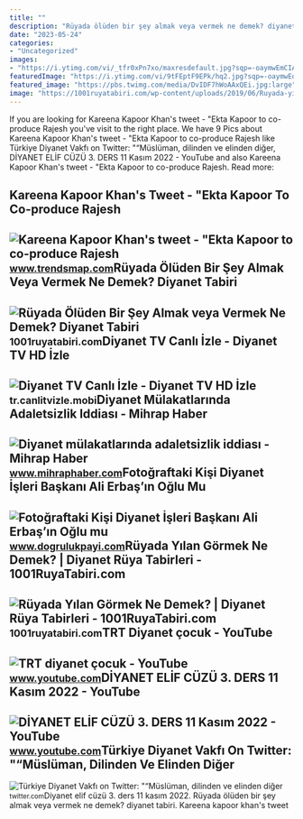 ```yaml
---
title: ""
description: "Rüyada ölüden bir şey almak veya vermek ne demek? diyanet tabiri"
date: "2023-05-24"
categories:
- "Uncategorized"
images:
- "https://i.ytimg.com/vi/_tfr0xPn7xo/maxresdefault.jpg?sqp=-oaymwEmCIAKENAF8quKqQMa8AEB-AH-CYAC0AWKAgwIABABGGUgVihMMA8=&amp;rs=AOn4CLCFUAxvs5ZKP7JIhBdrKAMOgZxr3g"
featuredImage: "https://i.ytimg.com/vi/9tFEptF9EPk/hq2.jpg?sqp=-oaymwEoCOADEOgC8quKqQMcGADwAQH4AYwCgALgA4oCDAgAEAEYICBAKH8wDw==&amp;rs=AOn4CLAGLUr4unoEp1qFQcLGqS1G8gIYtQ"
featured_image: "https://pbs.twimg.com/media/DvIDF7hWoAAxQEi.jpg:large"
image: "https://1001ruyatabiri.com/wp-content/uploads/2019/06/Ruyada-yilan-Gormek-Ne-Demek-Diyanet-Ruya-Tabirleri-dini-islami-diyanet-ruya-tabirleri-sozlugu-ansiklopedisi.jpg?v=1576778791"
---
```


If you are looking for Kareena Kapoor Khan's tweet - "Ekta Kapoor to co-produce Rajesh you've visit to the right place. We have 9 Pics about Kareena Kapoor Khan's tweet - "Ekta Kapoor to co-produce Rajesh like Türkiye Diyanet Vakfı on Twitter: "“Müslüman, dilinden ve elinden diğer, DİYANET ELİF CÜZÜ 3. DERS 11 Kasım 2022 - YouTube and also Kareena Kapoor Khan's tweet - "Ekta Kapoor to co-produce Rajesh. Read more:

Kareena Kapoor Khan's Tweet - "Ekta Kapoor To Co-produce Rajesh
---------------------------------------------------------------

 ![Kareena Kapoor Khan's tweet - "Ekta Kapoor to co-produce Rajesh](https://pbs.twimg.com/media/Fcyada8X0AANSFu.jpg) <small>www.trendsmap.com</small>Rüyada Ölüden Bir Şey Almak Veya Vermek Ne Demek? Diyanet Tabiri
----------------------------------------------------------------

 ![Rüyada Ölüden Bir Şey Almak veya Vermek Ne Demek? Diyanet Tabiri](https://1001ruyatabiri.com/wp-content/uploads/2019/11/ruyada-olu-gormek-ruyada-olum-gormek-oldugunu-gormek-olunun-dirilmesi-olmus-birini-gormek-oldugunu-gormek-annenin-babanin-cocugunun.jpg) <small>1001ruyatabiri.com</small>Diyanet TV Canlı İzle - Diyanet TV HD İzle
------------------------------------------

 ![Diyanet TV Canlı İzle - Diyanet TV HD İzle](https://tr.canlitvizle.mobi/kanallar/ogimagediyanet-tv-canli-yayin.jpg) <small>tr.canlitvizle.mobi</small>Diyanet Mülakatlarında Adaletsizlik Iddiası - Mihrap Haber
----------------------------------------------------------

 ![Diyanet mülakatlarında adaletsizlik iddiası - Mihrap Haber](https://static.daktilo.com/sites/230/uploads/2022/02/01/attachment-46425-0-a8932e1c930f13e6d57ad91789a7fc24-1643748994-1643759100.jpeg) <small>www.mihraphaber.com</small>Fotoğraftaki Kişi Diyanet İşleri Başkanı Ali Erbaş’ın Oğlu Mu
-------------------------------------------------------------

 ![Fotoğraftaki Kişi Diyanet İşleri Başkanı Ali Erbaş’ın Oğlu mu](https://s3.eu-central-1.amazonaws.com/dogrulukpayi/verification/fotograftaki-kisi-diyanet-isleri-baskani-ali-erbas-in-oglu-mu.jpg) <small>www.dogrulukpayi.com</small>Rüyada Yılan Görmek Ne Demek? | Diyanet Rüya Tabirleri - 1001RuyaTabiri.com
---------------------------------------------------------------------------

 ![Rüyada Yılan Görmek Ne Demek? | Diyanet Rüya Tabirleri - 1001RuyaTabiri.com](https://1001ruyatabiri.com/wp-content/uploads/2019/06/Ruyada-yilan-Gormek-Ne-Demek-Diyanet-Ruya-Tabirleri-dini-islami-diyanet-ruya-tabirleri-sozlugu-ansiklopedisi.jpg?v=1576778791) <small>1001ruyatabiri.com</small>TRT Diyanet çocuk - YouTube
---------------------------

 ![TRT diyanet çocuk - YouTube](https://i.ytimg.com/vi/9tFEptF9EPk/hq2.jpg?sqp=-oaymwEoCOADEOgC8quKqQMcGADwAQH4AYwCgALgA4oCDAgAEAEYICBAKH8wDw==&rs=AOn4CLAGLUr4unoEp1qFQcLGqS1G8gIYtQ) <small>www.youtube.com</small>DİYANET ELİF CÜZÜ 3. DERS 11 Kasım 2022 - YouTube
-------------------------------------------------

 ![DİYANET ELİF CÜZÜ 3. DERS 11 Kasım 2022 - YouTube](https://i.ytimg.com/vi/_tfr0xPn7xo/maxresdefault.jpg?sqp=-oaymwEmCIAKENAF8quKqQMa8AEB-AH-CYAC0AWKAgwIABABGGUgVihMMA8=&rs=AOn4CLCFUAxvs5ZKP7JIhBdrKAMOgZxr3g) <small>www.youtube.com</small>Türkiye Diyanet Vakfı On Twitter: "“Müslüman, Dilinden Ve Elinden Diğer
-----------------------------------------------------------------------

 ![Türkiye Diyanet Vakfı on Twitter: "“Müslüman, dilinden ve elinden diğer](https://pbs.twimg.com/media/DvIDF7hWoAAxQEi.jpg:large) <small>twitter.com</small>Di̇yanet eli̇f cüzü 3. ders 11 kasım 2022. Rüyada ölüden bir şey almak veya vermek ne demek? diyanet tabiri. Kareena kapoor khan's tweet
